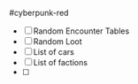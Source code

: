 #cyberpunk-red

- [ ] Random Encounter Tables
- [ ] Random Loot 
- [ ] List of cars
- [ ] List of factions
- [ ] 